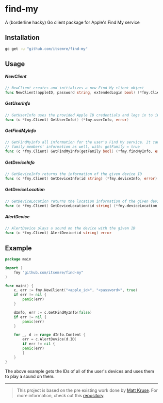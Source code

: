 # find-my

A (borderline hacky) Go client package for Apple's Find My service

## Installation

```bash
go get -u "github.com/itsemre/find-my"
```

## Usage 

##### NewClient

```go
// NewClient creates and initializes a new Find My client object
func NewClient(appleID, password string, extendedLogin bool) (*fmy.Client, error) 
```

##### GetUserInfo

```go
// GetUserInfo uses the provided Apple ID credentials and logs in to iCloud to return the user's information
func (c *fmy.Client) GetUserInfo() (*fmy.userInfo, error) 
```

##### GetFindMyInfo

```go
// GetFindMyInfo all information for the user's Find My service. It can optionally return the user's
// family members' information as well, with: getFamily = true
func (c *fmy.Client) GetFindMyInfo(getFamily bool) (*fmy.findMyInfo, error)
```

##### GetDeviceInfo

```go
// GetDeviceInfo returns the information of the given device ID
func (c *fmy.Client) GetDeviceInfo(id string) (*fmy.deviceInfo, error)
```

##### GetDeviceLocation

```go
// GetDeviceLocation returns the location information of the given device ID
func (c *fmy.Client) GetDeviceLocation(id string) (*fmy.deviceLocation, error)
```

##### AlertDevice

```go
// AlertDevice plays a sound on the device with the given ID
func (c *fmy.Client) AlertDevice(id string) error 
```

## Example

```go
package main

import (
    fmy "github.com/itsemre/find-my"
)

func main() {
    c, err := fmy.NewClient("<apple_id>", "<password>", true)
	if err != nil {
		panic(err)
	}

    dInfo, err := c.GetFindMyInfo(false) 
    if err != nil {
        panic(err)
    }

    for _, d := range dInfo.Content {
        err = c.AlertDevice(d.ID)
        if err != nil {
        panic(err)
        }
    }
}
```

The above example gets the IDs of all of the user's devices and uses them to play a sound on them.



---

> This project is based on the pre existing work done by [Matt Kruse](https://github.com/matt-kruse). For more information, check out this [repository](https://github.com/matt-kruse/find-my-iphone).